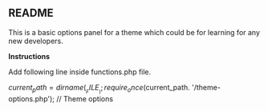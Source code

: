 README
-------
This is a basic options panel for a theme which could be for learning for any new developers.



<b>Instructions</b>

Add following line inside functions.php file.

$current_path= dirname(__FILE__);
require_once($current_path. '/theme-options.php'); // Theme options